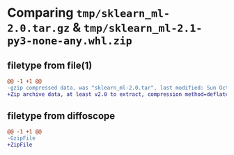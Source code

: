 # Comparing `tmp/sklearn_ml-2.0.tar.gz` & `tmp/sklearn_ml-2.1-py3-none-any.whl.zip`

## filetype from file(1)

```diff
@@ -1 +1 @@
-gzip compressed data, was "sklearn_ml-2.0.tar", last modified: Sun Oct 15 15:44:41 2023, max compression
+Zip archive data, at least v2.0 to extract, compression method=deflate
```

## filetype from diffoscope

```diff
@@ -1 +1 @@
-GzipFile
+ZipFile
```

